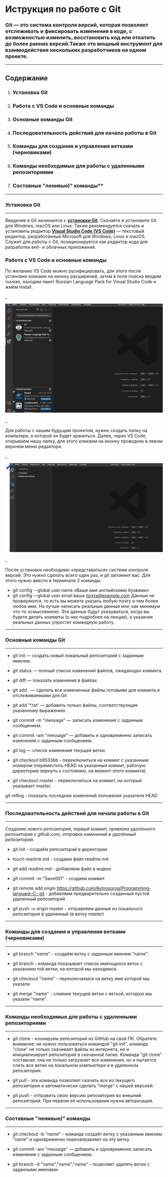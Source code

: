 # **Иструкция по работе с Git** #

### Git — это система контроля версий, которая позволяет отслеживать и фиксировать изменения в коде, с возможностью изменить, восстановить код или откатить до более ранних версий.Также это мощный инструмент для взаимодействия нескольких разработчиков на одном проекте. ###

____________

## **Содержание** ##

1. ### Установка Git ###
2. ### Работа с VS Code и основные команды ##
3. ### Основные команды Git ###
4. ### Последовательность действий для начала работы в Git ###
5. ### Команды для создания и управления ветками (черновиками) ###
6. ### Команды необходимые для работы с удаленными репозиториями ###
7. ### Составные "ленивые)" команды** ###

_____________

### **Установка Git** ###

_____________

Введение в Git начинается с [**установки Git**](https://git-scm.com/book/ru/v2/Введение-Установка-Git). Скачайте и установите Git для Windows, macOS или Linux. Также рекомендуется скачать и установить редактор [**Visual Studio Code (VS Code)**](https://code.visualstudio.com/) — текстовый редактор, разработанный Microsoft для Windows, Linux и macOS. Служит для работы с Git, позиционируется как редактор кода для разработки веб- и облачных приложений.

### **Работа с VS Code и основные команды** ##

По желанию VS Code можно русифицировать, для этого после установки кликаем на иконку расширений, затем в поле поиска вводим russian, находим пакет Russian Language Pack for Visual Studio Code и жмём Install.

_

![scrin_foto1](images/foto1.png)

_

Для работы с нашим будущим проектом, нужно создать папку на компьтере, в которой он будет храниться. Далее, через VS Code, открываем нашу папку, для этого кликаем на иконку проводник в левом верхнем меню редактора.

_

  ![scrin_foto2](images/foto2.png)

_  
  
После установки необходимо «представиться» системе контроля версий. Это нужно сделать всего один раз, и git запомнит вас. Для этого нужно ввести в терминале 2 команды:
* git config --global user.name «Ваше имя английскими буквами»
* git config --global user.email ваша почта@example.com
Данные не проверяются, то есть вы можете указать любую почту и тем более любое имя. Но лучше написать реальные данные или, как минимум что-то осмысленное). Эти данные будут указываться, когда вы будете делать коммиты (о них подробнее на лекции), а указание реальных данных упростит командную работу.

___________

### **Основные команды Git** ###

___________

* git init — создать новый локальный репозиторий с заданным именем.

* git status — полный список изменений файлов, ожидающих коммита.

* git diff — показать изменения в файлах

* git add . — сделать все измененные файлы готовыми для коммита и отслеживаемыми для Git

* git add '*.txt' — добавить только файлы, соответствующие указанному выражению.

* git commit -m "message" — записать изменения с заданным сообщением.

* git commit -am "message" — добавить и одновременно записать изменения с заданным сообщением.

* git log — список изменения текущей ветки.

* git checkout b9533bb - переключиться на коммит с указанным номером (переместить HEAD на указанный коммит, рабочую директорию вернуть к состоянию, на момент этого коммита).

* git checkout master - переключиться на коммит, на который указывает master.

git reflog - показать последние изменений положения указателя HEAD

______________

 ### **Последовательность действий для начала работы в Git** ###

 _____________

*Создание нового репозитория, первый коммит, привязка удалённого репозитория с gthub.com, отправка изменений в удалённый репозиторий.*

* git init - создаём репозиторий в директории
* touch readme.md - создаем файл readme.md
* git add readme.md - добавляем файл в индекс
* git commit -m "Save001" - создаем коммит
* git remote add origin https://github.com/Avlnosorog/Programming-languare-C-.git - добавляем предварительно созданный пустой удаленный репозиторий

* git push -u origin master - отправляем данные из локального репозитория в удаленный (в ветку master)

_____________

### **Команды для создания и управления ветками (черновиками)** ###

_____________

* git branch "name" - создаём ветку с заданным именем "name".

* git branch - команда показывает список имеющихся веток с указанием той ветки, на которой мы находимся.

* git checkout "name" - переключаемся на ветку имя которой мы указали.

* git merge "name" - слияние текущей ветки с веткой, которую мы указали "name".

_________________

### **Команды необходимые для работы с удаленными репозиториями** ###

_________________

* git clone - клонируем репозиторий из GitHub на свой ПК. Обратите внимание: не нужно пользоваться командой "git init", команда "clone" не только скачивает файлы из интернета, но и инициализирует репозиторий в скачанной папке. Команда "git clone" составная: она не только
загружает все изменения, но и пытается слить 
все ветки на локальном компьютере и в
удаленном репозитории.

* git pull - эта команда позволяет скачать все 
из текущего репозитория и автоматически
сделать "merge" с нашей версией.

* git push - отправить свою версию репозитория во
внешний репозиторий. При первом её использовании нужна авторизация.

____________

### **Составные "ленивые)" команды** ###

____________

* git checkout -b "name" - команда создаёт ветку с указанным именем "name" и одновременно перенаправляет на эту ветку.

* git commit -am "message" — добавить и одновременно записать изменения с заданным сообщением.

* git branch -d "name","name","name" - позволяет удалять ветки с заданными именами.
